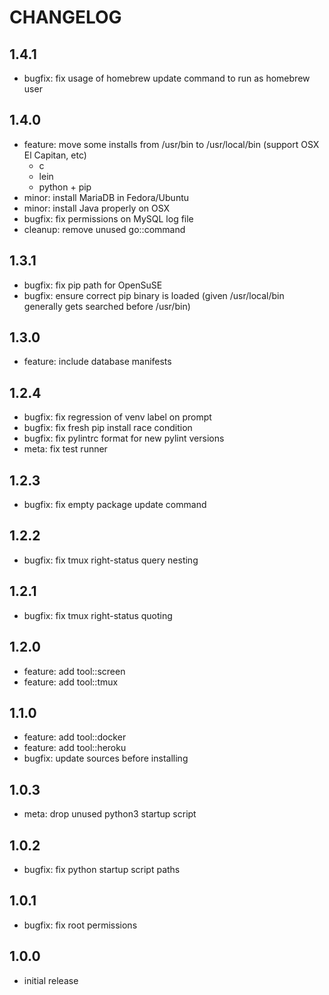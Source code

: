 # CHANGELOG

## 1.4.1
- bugfix: fix usage of homebrew update command to run as homebrew user

## 1.4.0
- feature: move some installs from /usr/bin to /usr/local/bin (support OSX El Capitan, etc)
    - c
    - lein
    - python + pip
- minor: install MariaDB in Fedora/Ubuntu
- minor: install Java properly on OSX
- bugfix: fix permissions on MySQL log file
- cleanup: remove unused go::command

## 1.3.1
- bugfix: fix pip path for OpenSuSE
- bugfix: ensure correct pip binary is loaded (given /usr/local/bin generally
          gets searched before /usr/bin)

## 1.3.0
- feature: include database manifests

## 1.2.4
- bugfix: fix regression of venv label on prompt
- bugfix: fix fresh pip install race condition
- bugfix: fix pylintrc format for new pylint versions
- meta: fix test runner

## 1.2.3
- bugfix: fix empty package update command

## 1.2.2
- bugfix: fix tmux right-status query nesting

## 1.2.1
- bugfix: fix tmux right-status quoting

## 1.2.0
- feature: add tool::screen
- feature: add tool::tmux

## 1.1.0
- feature: add tool::docker
- feature: add tool::heroku
- bugfix: update sources before installing

## 1.0.3
- meta: drop unused python3 startup script

## 1.0.2
- bugfix: fix python startup script paths

## 1.0.1
- bugfix: fix root permissions

## 1.0.0
- initial release
